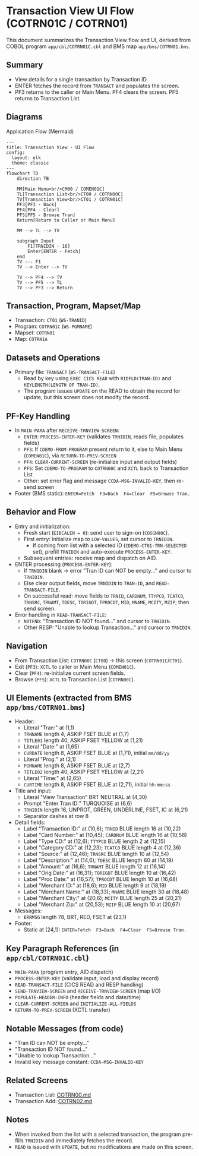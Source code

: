 # Transaction View UI Flow (COTRN01C / COTRN01)

This document summarizes the Transaction View flow and UI, derived from COBOL program `app/cbl/COTRN01C.cbl` and BMS map `app/bms/COTRN01.bms`.

## Summary
- View details for a single transaction by Transaction ID.
- ENTER fetches the record from `TRANSACT` and populates the screen.
- PF3 returns to the caller or Main Menu. PF4 clears the screen. PF5 returns to Transaction List.

## Diagrams
Application Flow (Mermaid)
```mermaid
---
title: Transaction View - UI Flow
config:
  layout: elk
  theme: classic
---
flowchart TD
    direction TB

    MM[Main Menu<br/>CM00 / COMEN01C]
    TL[Transaction List<br/>CT00 / COTRN00C]
    TV[Transaction View<br/>CT01 / COTRN01C]
    PF3[PF3 - Back]
    PF4[PF4 - Clear]
    PF5[PF5 - Browse Tran]
    Return[Return to Caller or Main Menu]

    MM --> TL --> TV

    subgraph Input
        F1[TRNIDIN - 16]
        Enter[ENTER - Fetch]
    end
    TV --- F1
    TV --> Enter --> TV

    TV --> PF4 --> TV
    TV --> PF5 --> TL
    TV --> PF3 --> Return
```

## Transaction, Program, Mapset/Map
- Transaction: `CT01` (`WS-TRANID`)
- Program: `COTRN01C` (`WS-PGMNAME`)
- Mapset: `COTRN01`
- Map: `COTRN1A`

## Datasets and Operations
- Primary file: `TRANSACT` (`WS-TRANSACT-FILE`)
  - Read by key using `EXEC CICS READ` with `RIDFLD(TRAN-ID)` and `KEYLENGTH(LENGTH OF TRAN-ID)`.
  - The program issues `UPDATE` on the READ to obtain the record for update, but this screen does not modify the record.

## PF-Key Handling
- In `MAIN-PARA` after `RECEIVE-TRNVIEW-SCREEN`:
  - `ENTER`: `PROCESS-ENTER-KEY` (validates `TRNIDIN`, reads file, populates fields)
  - `PF3`: If `CDEMO-FROM-PROGRAM` present return to it, else to Main Menu (`COMEN01C`), via `RETURN-TO-PREV-SCREEN`
  - `PF4`: `CLEAR-CURRENT-SCREEN` (re-initialize input and output fields)
  - `PF5`: Set `CDEMO-TO-PROGRAM` to `COTRN00C` and `XCTL` back to Transaction List
  - Other: set error flag and message `CCDA-MSG-INVALID-KEY`, then re-send screen
- Footer (BMS static): `ENTER=Fetch  F3=Back  F4=Clear  F5=Browse Tran.`

## Behavior and Flow
- Entry and initialization:
  - Fresh start (`EIBCALEN = 0`): send user to sign-on (`COSGN00C`).
  - First entry: initialize map to `LOW-VALUES`, set cursor to `TRNIDIN`.
    - If coming from list with a selected ID (`CDEMO-CT01-TRN-SELECTED` set), prefill `TRNIDIN` and auto-execute `PROCESS-ENTER-KEY`.
  - Subsequent entries: receive map and dispatch on AID.
- ENTER processing (`PROCESS-ENTER-KEY`):
  - If `TRNIDIN` blank → error "Tran ID can NOT be empty..." and cursor to `TRNIDIN`.
  - Else clear output fields, move `TRNIDIN` to `TRAN-ID`, and `READ-TRANSACT-FILE`.
  - On successful read: move fields to `TRNID`, `CARDNUM`, `TTYPCD`, `TCATCD`, `TRNSRC`, `TRNAMT`, `TDESC`, `TORIGDT`, `TPROCDT`, `MID`, `MNAME`, `MCITY`, `MZIP`; then send screen.
- Error handling in `READ-TRANSACT-FILE`:
  - `NOTFND`: "Transaction ID NOT found..." and cursor to `TRNIDIN`.
  - Other RESP: "Unable to lookup Transaction..." and cursor to `TRNIDIN`.

## Navigation
- From Transaction List: `COTRN00C` (`CT00`) → this screen (`COTRN01C`/`CT01`).
- Exit (`PF3`): `XCTL` to caller or Main Menu (`COMEN01C`).
- Clear (`PF4`): re-initialize current screen fields.
- Browse (`PF5`): `XCTL` to Transaction List (`COTRN00C`).

## UI Elements (extracted from BMS `app/bms/COTRN01.bms`)
- Header:
  - Literal "Tran:" at (1,1)
  - `TRNNAME` length 4, ASKIP FSET BLUE at (1,7)
  - `TITLE01` length 40, ASKIP FSET YELLOW at (1,21)
  - Literal "Date:" at (1,65)
  - `CURDATE` length 8, ASKIP FSET BLUE at (1,71), initial `mm/dd/yy`
  - Literal "Prog:" at (2,1)
  - `PGMNAME` length 8, ASKIP FSET BLUE at (2,7)
  - `TITLE02` length 40, ASKIP FSET YELLOW at (2,21)
  - Literal "Time:" at (2,65)
  - `CURTIME` length 8, ASKIP FSET BLUE at (2,71), initial `hh:mm:ss`
- Title and input:
  - Literal "View Transaction" BRT NEUTRAL at (4,30)
  - Prompt "Enter Tran ID:" TURQUOISE at (6,6)
  - `TRNIDIN` length 16, UNPROT, GREEN, UNDERLINE, FSET, IC at (6,21)
  - Separator dashes at row 8
- Detail fields:
  - Label "Transaction ID:" at (10,6); `TRNID` BLUE length 16 at (10,22)
  - Label "Card Number:" at (10,45); `CARDNUM` BLUE length 16 at (10,58)
  - Label "Type CD:" at (12,6); `TTYPCD` BLUE length 2 at (12,15)
  - Label "Category CD:" at (12,23); `TCATCD` BLUE length 4 at (12,36)
  - Label "Source:" at (12,46); `TRNSRC` BLUE length 10 at (12,54)
  - Label "Description:" at (14,6); `TDESC` BLUE length 60 at (14,19)
  - Label "Amount:" at (16,6); `TRNAMT` BLUE length 12 at (16,14)
  - Label "Orig Date:" at (16,31); `TORIGDT` BLUE length 10 at (16,42)
  - Label "Proc Date:" at (16,57); `TPROCDT` BLUE length 10 at (16,68)
  - Label "Merchant ID:" at (18,6); `MID` BLUE length 9 at (18,19)
  - Label "Merchant Name:" at (18,33); `MNAME` BLUE length 30 at (18,48)
  - Label "Merchant City:" at (20,6); `MCITY` BLUE length 25 at (20,21)
  - Label "Merchant Zip:" at (20,53); `MZIP` BLUE length 10 at (20,67)
- Messages:
  - `ERRMSG` length 78, BRT, RED, FSET at (23,1)
- Footer:
  - Static at (24,1): `ENTER=Fetch  F3=Back  F4=Clear  F5=Browse Tran.`

## Key Paragraph References (in `app/cbl/COTRN01C.cbl`)
- `MAIN-PARA` (program entry, AID dispatch)
- `PROCESS-ENTER-KEY` (validate input, load and display record)
- `READ-TRANSACT-FILE` (CICS READ and RESP handling)
- `SEND-TRNVIEW-SCREEN` and `RECEIVE-TRNVIEW-SCREEN` (map I/O)
- `POPULATE-HEADER-INFO` (header fields and date/time)
- `CLEAR-CURRENT-SCREEN` and `INITIALIZE-ALL-FIELDS`
- `RETURN-TO-PREV-SCREEN` (XCTL transfer)

## Notable Messages (from code)
- "Tran ID can NOT be empty..."
- "Transaction ID NOT found..."
- "Unable to lookup Transaction..."
- Invalid key message constant: `CCDA-MSG-INVALID-KEY`

## Related Screens
- Transaction List: [COTRN00.md](./COTRN00.md)
- Transaction Add: [COTRN02.md](./COTRN02.md)

## Notes
- When invoked from the list with a selected transaction, the program pre-fills `TRNIDIN` and immediately fetches the record.
- `READ` is issued with `UPDATE`, but no modifications are made on this screen.
